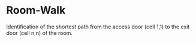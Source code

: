 # Room-Walk
Identification of the shortest path from the access door (cell 1,1) to the exit door (cell n,n) of the room.
